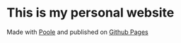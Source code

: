 # This is my personal website

Made with [Poole](https://getpoole.com) and published on
[Github Pages](https://pages.github.com/)
